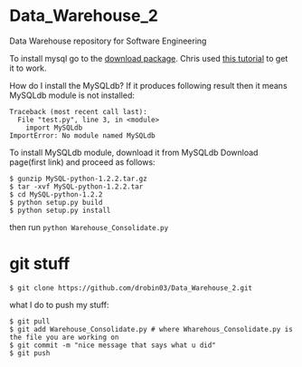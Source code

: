 Data_Warehouse_2
================

Data Warehouse repository for Software Engineering

To install mysql go to the  [download package](http://sourceforge.net/projects/mysql-python/).
Chris used [this tutorial](http://www.tutorialspoint.com/python/python_database_access.htm)
to get it to work.

How do I install the MySQLdb?
If it produces following result then it means MySQLdb module is not installed:

    Traceback (most recent call last):
      File "test.py", line 3, in <module>
        import MySQLdb
    ImportError: No module named MySQLdb

To install MySQLdb module, download it from MySQLdb Download page(first link) and proceed as follows:

    $ gunzip MySQL-python-1.2.2.tar.gz
    $ tar -xvf MySQL-python-1.2.2.tar
    $ cd MySQL-python-1.2.2
    $ python setup.py build
    $ python setup.py install

then run `python Warehouse_Consolidate.py`

git stuff
==========

    $ git clone https://github.com/drobin03/Data_Warehouse_2.git

what I do to push my stuff:

    $ git pull
    $ git add Warehouse_Consolidate.py # where Wharehous_Consolidate.py is the file you are working on
    $ git commit -m "nice message that says what u did"
    $ git push

